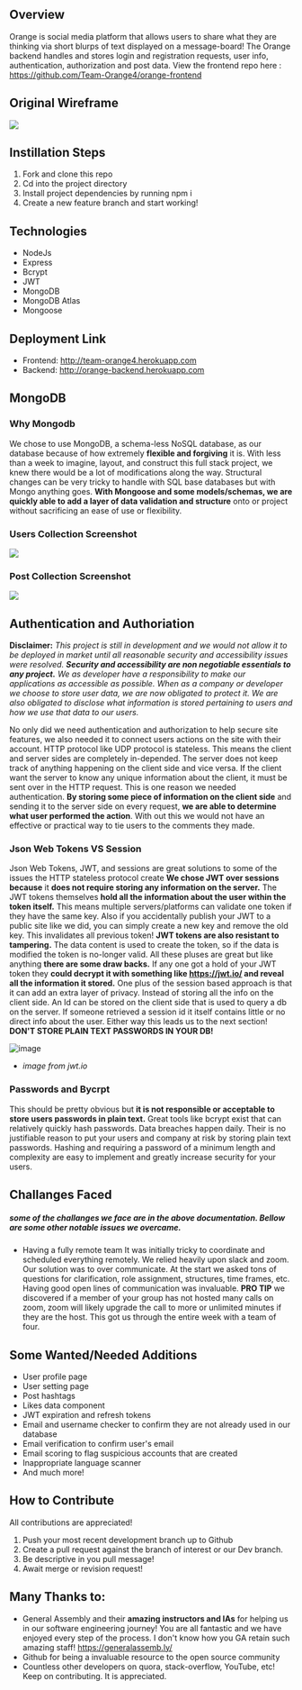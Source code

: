 ## Overview
Orange is social media platform that allows users to share what they are thinking via short blurps of text displayed on a message-board! The Orange backend handles and stores login and registration requests, user info, authentication, authorization and post data. View the frontend repo here : https://github.com/Team-Orange4/orange-frontend

## Original Wireframe

![](images/layout-screenshot.png)

## Instillation Steps
1. Fork and clone this repo
2. Cd into the project directory
3. Install project dependencies by running npm i 
4. Create a new feature branch and start working!

## Technologies
- NodeJs
- Express
- Bcrypt
- JWT
- MongoDB
- MongoDB Atlas
- Mongoose 


## Deployment Link
- Frontend: http://team-orange4.herokuapp.com
- Backend: http://orange-backend.herokuapp.com

## MongoDB
### Why Mongodb
We chose to use MongoDB, a schema-less NoSQL database, as our database because of how extremely **flexible and forgiving** it is. With less than a week to imagine, layout, and construct this full stack project, we knew there would be a lot of modifications along the way. Structural changes can be very tricky to handle with SQL base databases but with Mongo anything goes.  **With Mongoose and some models/schemas, we are quickly able to add a layer of data validation and structure** onto or project without sacrificing an ease of use or flexibility. 
### Users Collection Screenshot
![](images/users-collection-screenshot.png)

### Post Collection Screenshot
![](images/post-collection-screenshot.png)

## Authentication and Authoriation
**Disclaimer:** *This project is still in development and we would not allow it to be deployed in market until all reasonable security and accessibility issues were resolved.  **Security and accessibility are non negotiable essentials to any project.** We as developer have a responsibility to make our applications as accessible as possible.  When as a company or developer we choose to store user data, we are now obligated to protect it. We are also obligated to disclose what information is stored pertaining to users and how we use that data to our users.*

No only did we need authentication and authorization to help secure site features, we also needed it to connect users actions on the site with their account. HTTP protocol like UDP protocol is stateless. This means the client and server sides are completely in-depended. The server does not keep track of anything happening on the client side and vice versa. If the client want the server to know any unique information about the client, it must be sent over in the HTTP request. This is one reason we needed authentication. **By storing some piece of information on the client side** and sending it to the server side on every request, **we are able to determine what user performed the action**. With out this we would not have an effective or practical way to tie users to the comments they made. 

### Json Web Tokens VS Session
Json Web Tokens, JWT, and sessions are great solutions to some of the issues the HTTP stateless protocol create **We chose JWT over sessions because** it **does not require storing any information on the server.** The JWT tokens themselves **hold all the information about the user within the token itself.** This means multiple servers/platforms can validate one token if they have the same key. Also if you accidentally publish your JWT to a public site like we did, you can simply create a new key and remove the old key. This invalidates all previous token!  **JWT tokens are also resistant to tampering.** The data content is used to create the token, so if the data is modified the token is no-longer valid. All these pluses are great but like anything **there are some draw backs.** If any one got a hold of your JWT token they **could decrypt it with something like https://jwt.io/ and reveal all the information it stored.** One plus of the session based approach is that it can add an extra layer of privacy. Instead of storing all the info on the client side. An Id can be stored on the client side that is used to query a db on the server. If someone retrieved a session id it itself contains little or no direct info about the user. Either way this leads us to the next section! **DON'T STORE PLAIN TEXT PASSWORDS IN YOUR DB!**

![image](https://user-images.githubusercontent.com/71715721/100012813-dfa43f80-2da1-11eb-9314-633698426586.png)
 * *image from jwt.io*



### Passwords and Bycrpt
This should be pretty obvious but **it is not responsible or acceptable to store users passwords in plain text.** Great tools like bcrypt exist that can relatively quickly hash passwords. Data breaches happen daily.  Their is no justifiable reason to put your users and company at risk by storing plain text passwords. Hashing and requiring a password of a minimum length and complexity are easy to implement and greatly increase security for your users.

## Challanges Faced
##### some of the challanges we face are in the above documentation. Bellow are some other notable issues we overcame.
- Having a fully remote team
It was initially tricky to coordinate and scheduled everything remotely. We relied heavily upon slack and zoom. Our solution was to over communicate. At the start we asked tons of questions for clarification, role assignment, structures, time frames, etc. Having good open lines of communication was invaluable.  **PRO TIP** we discovered if a member of your group has not hosted many calls on zoom, zoom will likely upgrade the call to more or unlimited minutes if they are the host. This got us through the entire week with a team of four.


## Some Wanted/Needed Additions 
- User profile page
- User setting page
- Post hashtags
- Likes data component
- JWT expiration and refresh tokens
- Email and username checker to confirm they are not already used in our database
- Email verification to confirm user's email
- Email scoring to flag suspicious accounts that are created
- Inappropriate language scanner 
- And much more!

## How to Contribute 
All contributions are appreciated!
1. Push your most recent development branch up to Github
2. Create a pull request against the branch of interest or our Dev branch.
3. Be descriptive in you pull message!
4. Await merge or revision request!

## Many Thanks to: 
- General Assembly and their **amazing instructors and IAs** for helping us in our software engineering journey! You are all fantastic and we have enjoyed every step of the process. I don't know how you GA retain such amazing staff! https://generalassemb.ly/
- Github for being a invaluable resource to the open source community
- Countless other developers on quora, stack-overflow, YouTube, etc! Keep on contributing. It is appreciated. 

